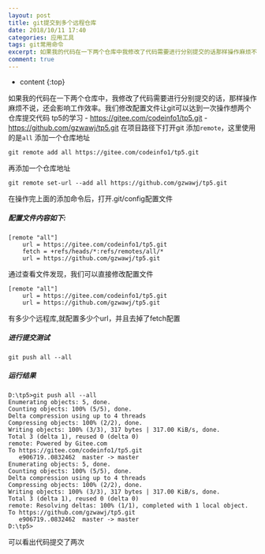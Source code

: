 ```yaml
---
layout: post
title: git提交到多个远程仓库
date: 2018/10/11 17:40
categories: 应用工具
tags: git常用命令
excerpt: 如果我的代码在一下两个仓库中我修改了代码需要进行分别提交的话那样操作麻烦不说还会影响工作效率我们修改配置文件让git可以达到一次操作想两个仓库提交代码tp5的学习httpsgiteecomcodeinfo1tp5githttpsgithubcomgzwawjtp5git在项目路径下打开git添加coderemotecode这里使用的是codeallcode添加一个仓库地址precodeclassl
comment: true
---
```


* content
{:top}

如果我的代码在一下两个仓库中，我修改了代码需要进行分别提交的话，那样操作麻烦不说，还会影响工作效率。我们修改配置文件让git可以达到一次操作想两个仓库提交代码
tp5的学习 \- https://gitee.com/codeinfo1/tp5.git \-
https://github.com/gzwawj/tp5.git 在项目路径下打开git 添加`remote`，这里使用的是`all` 添加一个仓库地址

    
    
    git remote add all https://gitee.com/codeinfo1/tp5.git
    

再添加一个仓库地址

    
    
    git remote set-url --add all https://github.com/gzwawj/tp5.git
    

在操作完上面的添加命令后，打开.git/config配置文件

##### 配置文件内容如下:

    
    
    [remote "all"]
        url = https://gitee.com/codeinfo1/tp5.git
        fetch = +refs/heads/*:refs/remotes/all/*
        url = https://github.com/gzwawj/tp5.git
    

通过查看文件发现，我们可以直接修改配置文件

    
    
    [remote "all"]
        url = https://gitee.com/codeinfo1/tp5.git
        url = https://github.com/gzwawj/tp5.git
    

有多少个远程库,就配置多少个url，并且去掉了fetch配置

##### 进行提交测试

    
    
    git push all --all
    

##### 运行结果

    
    
    D:\tp5>git push all --all
    Enumerating objects: 5, done.
    Counting objects: 100% (5/5), done.
    Delta compression using up to 4 threads
    Compressing objects: 100% (2/2), done.
    Writing objects: 100% (3/3), 317 bytes | 317.00 KiB/s, done.
    Total 3 (delta 1), reused 0 (delta 0)
    remote: Powered by Gitee.com
    To https://gitee.com/codeinfo1/tp5.git
       e906719..0832462  master -> master
    Enumerating objects: 5, done.
    Counting objects: 100% (5/5), done.
    Delta compression using up to 4 threads
    Compressing objects: 100% (2/2), done.
    Writing objects: 100% (3/3), 317 bytes | 317.00 KiB/s, done.
    Total 3 (delta 1), reused 0 (delta 0)
    remote: Resolving deltas: 100% (1/1), completed with 1 local object.
    To https://github.com/gzwawj/tp5.git
       e906719..0832462  master -> master
    D:\tp5>
    

可以看出代码提交了两次


    